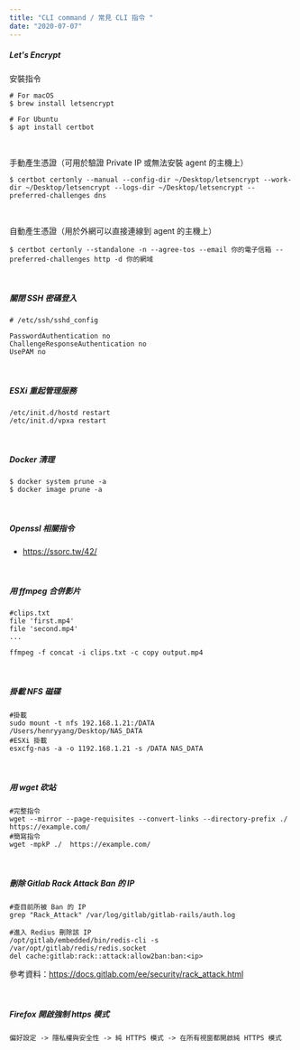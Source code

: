 ```yaml
---
title: "CLI command / 常見 CLI 指令 "
date: "2020-07-07"
---
```


##### Let's Encrypt

安裝指令
```shell
# For macOS
$ brew install letsencrypt

# For Ubuntu
$ apt install certbot
```

</br>

手動產生憑證（可用於驗證 Private IP 或無法安裝 agent 的主機上）
```shell
$ certbot certonly --manual --config-dir ~/Desktop/letsencrypt --work-dir ~/Desktop/letsencrypt --logs-dir ~/Desktop/letsencrypt --preferred-challenges dns
```

</br>

自動產生憑證（用於外網可以直接連線到 agent 的主機上）
```shell
$ certbot certonly --standalone -n --agree-tos --email 你的電子信箱 --preferred-challenges http -d 你的網域
```

</br>

##### 關閉 SSH 密碼登入

```shell
# /etc/ssh/sshd_config

PasswordAuthentication no
ChallengeResponseAuthentication no
UsePAM no
```

</br>

##### ESXi 重起管理服務

```shell
/etc/init.d/hostd restart
/etc/init.d/vpxa restart
```


</br>

##### Docker 清理
```shell
$ docker system prune -a
$ docker image prune -a
```

</br>

##### Openssl 相關指令
* https://ssorc.tw/42/

</br>

##### 用 ffmpeg 合併影片
```shell
#clips.txt
file 'first.mp4'
file 'second.mp4'
...
```

```shell
ffmpeg -f concat -i clips.txt -c copy output.mp4
```

</br>

##### 掛載 NFS 磁碟
```shell
#掛載
sudo mount -t nfs 192.168.1.21:/DATA   /Users/henryyang/Desktop/NAS_DATA
#ESXi 掛載
esxcfg-nas -a -o 1192.168.1.21 -s /DATA NAS_DATA
```


</br>


##### 用 wget 砍站
```shell
#完整指令
wget --mirror --page-requisites --convert-links --directory-prefix ./  https://example.com/
#簡寫指令
wget -mpkP ./  https://example.com/
```


</br>


##### 刪除 Gitlab Rack Attack Ban 的 IP
```shell
#查目前所被 Ban 的 IP
grep "Rack_Attack" /var/log/gitlab/gitlab-rails/auth.log

#進入 Redius 刪除該 IP
/opt/gitlab/embedded/bin/redis-cli -s /var/opt/gitlab/redis/redis.socket
del cache:gitlab:rack::attack:allow2ban:ban:<ip>
```

參考資料：https://docs.gitlab.com/ee/security/rack_attack.html


</br>

##### Firefox 開啟強制 https 模式

```
偏好設定 -> 隱私權與安全性 -> 純 HTTPS 模式 -> 在所有視窗都開啟純 HTTPS 模式
```